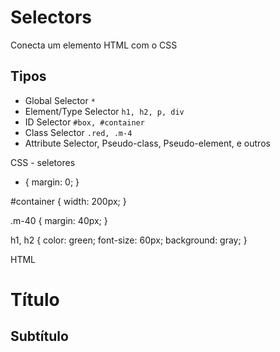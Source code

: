# Selectors

Conecta um elemento HTML com o CSS

## Tipos 

* Global Selector `*`
* Element/Type Selector `h1, h2, p, div`
* ID Selector `#box, #container`
* Class Selector `.red, .m-4`
* Attribute Selector, Pseudo-class, Pseudo-element, e outros

CSS - seletores
* {
  margin: 0;
}

#container {
  width: 200px;
}

.m-40 {
  margin: 40px;
}

h1, h2 {
    color: green;
    font-size: 60px;
    background: gray;
}

HTML
<div id="container" class="m-40">
  <h1>Título</h1>
  <h2>Subtítulo</h2>
</div>